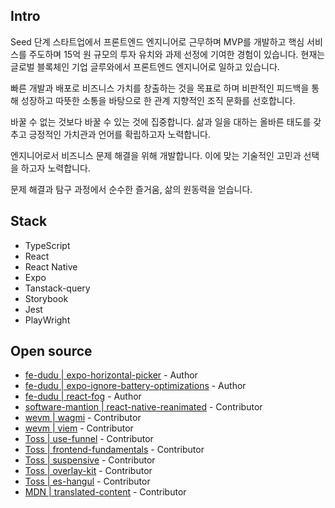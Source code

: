 ## Intro
Seed 단계 스타트업에서 프론트엔드 엔지니어로 근무하며 MVP를 개발하고 핵심 서비스를 주도하며 15억 원 규모의 투자 유치와 과제 선정에 기여한 경험이 있습니다. 현재는 글로벌 블록체인 기업 글루와에서 프론트엔드 엔지니어로 일하고 있습니다.

빠른 개발과 배포로 비즈니스 가치를 창출하는 것을 목표로 하며 비판적인 피드백을 통해 성장하고 따뜻한 소통을 바탕으로 한 관계 지향적인 조직 문화를 선호합니다.

바꿀 수 없는 것보다 바꿀 수 있는 것에 집중합니다. 삶과 일을 대하는 올바른 태도를 갖추고 긍정적인 가치관과 언어를 확립하고자 노력합니다.

엔지니어로서 비즈니스 문제 해결을 위해 개발합니다. 이에 맞는 기술적인 고민과 선택을 하고자 노력합니다.

문제 해결과 탐구 과정에서 순수한 즐거움, 삶의 원동력을 얻습니다.

  
## Stack
- TypeScript
- React
- React Native
- Expo
- Tanstack-query
- Storybook
- Jest
- PlayWright

## Open source
- [fe-dudu | expo-horizontal-picker](https://www.npmjs.com/package/expo-horizontal-picker) - Author
- [fe-dudu | expo-ignore-battery-optimizations](https://www.npmjs.com/package/expo-ignore-battery-optimizations) - Author
- [fe-dudu | react-fog](https://www.npmjs.com/package/react-fog) - Author
- [software-mantion | react-native-reanimated](https://github.com/software-mansion/react-native-reanimated/issues?q=is%3Apr+author%3Afe-dudu) - Contributor
- [wevm | wagmi](https://github.com/wevm/wagmi/issues?q=is%3Apr+author%3Afe-dudu) - Contributor
- [wevm | viem](https://github.com/wevm/viem/pulls?q=fe-dudu) - Contributor
- [Toss | use-funnel](https://github.com/toss/use-funnel/commits?author=fe-dudu) - Contributor
- [Toss | frontend-fundamentals](https://github.com/toss/frontend-fundamentals/issues?q=is%3Apr+author%3Afe-dudu) - Contributor
- [Toss | suspensive](https://github.com/toss/suspensive/pulls?q=is%3Apr+author%3Afe-dudu) - Contributor
- [Toss | overlay-kit](https://github.com/toss/overlay-kit/pulls?q=is%3Apr+author%3Afe-dudu) - Contributor
- [Toss | es-hangul](https://github.com/toss/es-hangul/pulls?q=is%3Apr+author%3Afe-dudu) - Contributor
- [MDN | translated-content](https://github.com/mdn/translated-content/pulls?q=is%3Apr+is%3Aclosed+author%3Afe-dudu) - Contributor


